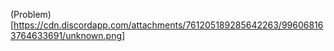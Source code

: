 
(Problem)[https://cdn.discordapp.com/attachments/761205189285642263/996068163764633691/unknown.png]

